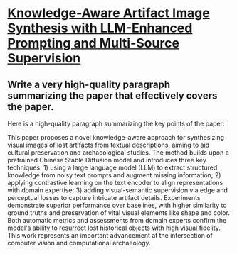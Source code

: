 # [Knowledge-Aware Artifact Image Synthesis with LLM-Enhanced Prompting and   Multi-Source Supervision](https://arxiv.org/abs/2312.08056)

## Write a very high-quality paragraph summarizing the paper that effectively covers the paper.

 Here is a high-quality paragraph summarizing the key points of the paper:

This paper proposes a novel knowledge-aware approach for synthesizing visual images of lost artifacts from textual descriptions, aiming to aid cultural preservation and archaeological studies. The method builds upon a pretrained Chinese Stable Diffusion model and introduces three key techniques: 1) using a large language model (LLM) to extract structured knowledge from noisy text prompts and augment missing information; 2) applying contrastive learning on the text encoder to align representations with domain expertise; 3) adding visual-semantic supervision via edge and perceptual losses to capture intricate artifact details. Experiments demonstrate superior performance over baselines, with higher similarity to ground truths and preservation of vital visual elements like shape and color. Both automatic metrics and assessments from domain experts confirm the model's ability to resurrect lost historical objects with high visual fidelity. This work represents an important advancement at the intersection of computer vision and computational archaeology.
